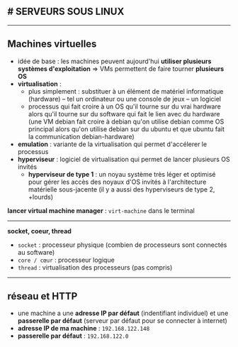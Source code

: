 ## # SERVEURS SOUS LINUX
---
## Machines virtuelles

- idée de base : les machines peuvent aujourd'hui **utiliser plusieurs systèmes d'exploitation** => VMs permettent de faire tourner **plusieurs OS**
- **virtualisation** : 
	- plus simplement : substituer à un élément de matériel informatique (hardware) – tel un ordinateur ou une console de jeux – un logiciel
	- processus qui fait croire à un OS qu'il tourne sur du vrai hardware alors qu'il tourne sur du software qui fait le lien avec du hardware (une VM debian fait croire à debian qu'on utilise debian comme OS principal alors qu'on utilise debian sur du ubuntu et que ubuntu fait la communication debian-hardware)
- **emulation** : variante de la virtualisation qui permet d'accélerer le processus
- **hyperviseur** : logiciel de virtualisation qui permet de lancer plusieurs OS invités
	- **hyperviseur de type 1** : un noyau système très léger et optimisé pour gérer les accès des noyaux d'OS invités à l'architecture matérielle sous-jacente (il y a aussi des hyperviseurs de type 2, +lourds)

**lancer virtual machine manager** : `virt-machine` dans le terminal

---
**socket, coeur, thread**
- `socket` : processeur physique (combien de processeurs sont connectés au software)
- `core / cœur` : processeur logique
- `thread` : virtualisation des processeurs (pas compris)


---
## réseau et HTTP

- une machine a une **adresse IP par défaut** (indentifiant individuel) et une **passerelle par défaut** (serveur par défaut pour se connecter à internet)
- **adresse IP de ma machine** : `192.168.122.148`
- **passerelle par défaut** : `192.168.122.0`